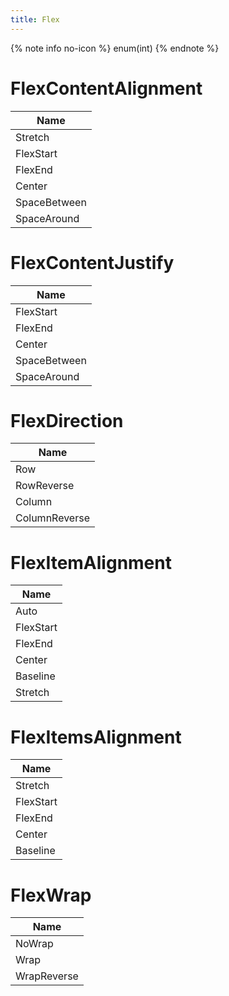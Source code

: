 ```yaml
---
title: Flex
---
```


{% note info no-icon %}
enum(int)
{% endnote %}

# FlexContentAlignment

|Name|
|-|
|Stretch|
|FlexStart|
|FlexEnd|
|Center|
|SpaceBetween|
|SpaceAround|

# FlexContentJustify

|Name|
|-|
|FlexStart|
|FlexEnd|
|Center|
|SpaceBetween|
|SpaceAround|

# FlexDirection

|Name|
|-|
|Row|
|RowReverse|
|Column|
|ColumnReverse|

# FlexItemAlignment

|Name|
|-|
|Auto|
|FlexStart|
|FlexEnd|
|Center|
|Baseline|
|Stretch|

# FlexItemsAlignment

|Name|
|-|
|Stretch|
|FlexStart|
|FlexEnd|
|Center|
|Baseline|

# FlexWrap

|Name|
|-|
|NoWrap|
|Wrap|
|WrapReverse|

